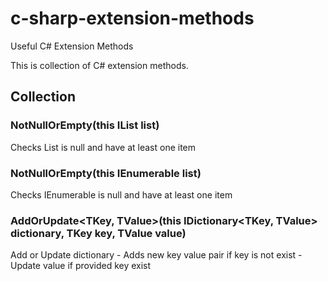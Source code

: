 # c-sharp-extension-methods
Useful C# Extension Methods

This is collection of C# extension methods.

## Collection
### NotNullOrEmpty<T>(this IList<T> list)
Checks List is null and have at least one item

### NotNullOrEmpty<T>(this IEnumerable<T> list)
Checks IEnumerable is null and have at least one item

### AddOrUpdate<TKey, TValue>(this IDictionary<TKey, TValue> dictionary, TKey key, TValue value)
Add or Update dictionary
     - Adds new key value pair if key is not exist
     - Update value if provided key exist


